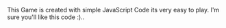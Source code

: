 This Game is created with simple JavaScript Code 
its very easy to play. I'm sure you'll like this code :)..

